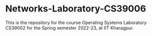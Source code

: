 # Networks-Laboratory-CS39006
This is the repository for the course Operating Systems Laboratory CS39002 for the Spring semester 2022-23, at IIT Kharagpur.
